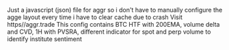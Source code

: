 Just a javascript (json) file for aggr so i don't have to manually configure the agge layout every time i have to clear cache due to crash
Visit https//aggr.trade
This config contains BTC HTF with 200EMA, volume delta and CVD, 1H with PVSRA, different indicator for spot and perp volume to identify institute sentiment

